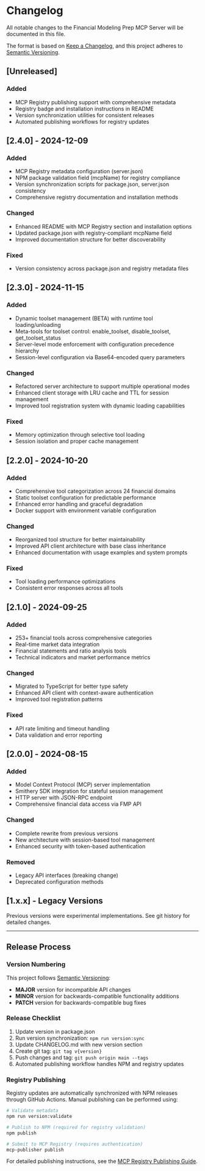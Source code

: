 # Changelog

All notable changes to the Financial Modeling Prep MCP Server will be documented in this file.

The format is based on [Keep a Changelog](https://keepachangelog.com/en/1.0.0/),
and this project adheres to [Semantic Versioning](https://semver.org/spec/v2.0.0.html).

## [Unreleased]

### Added
- MCP Registry publishing support with comprehensive metadata
- Registry badge and installation instructions in README
- Version synchronization utilities for consistent releases
- Automated publishing workflows for registry updates

## [2.4.0] - 2024-12-09

### Added
- MCP Registry metadata configuration (server.json)
- NPM package validation field (mcpName) for registry compliance
- Version synchronization scripts for package.json, server.json consistency
- Comprehensive registry documentation and installation methods

### Changed
- Enhanced README with MCP Registry section and installation options
- Updated package.json with registry-compliant mcpName field
- Improved documentation structure for better discoverability

### Fixed
- Version consistency across package.json and registry metadata files

## [2.3.0] - 2024-11-15

### Added
- Dynamic toolset management (BETA) with runtime tool loading/unloading
- Meta-tools for toolset control: enable_toolset, disable_toolset, get_toolset_status
- Server-level mode enforcement with configuration precedence hierarchy
- Session-level configuration via Base64-encoded query parameters

### Changed
- Refactored server architecture to support multiple operational modes
- Enhanced client storage with LRU cache and TTL for session management
- Improved tool registration system with dynamic loading capabilities

### Fixed
- Memory optimization through selective tool loading
- Session isolation and proper cache management

## [2.2.0] - 2024-10-20

### Added
- Comprehensive tool categorization across 24 financial domains
- Static toolset configuration for predictable performance
- Enhanced error handling and graceful degradation
- Docker support with environment variable configuration

### Changed
- Reorganized tool structure for better maintainability
- Improved API client architecture with base class inheritance
- Enhanced documentation with usage examples and system prompts

### Fixed
- Tool loading performance optimizations
- Consistent error responses across all tools

## [2.1.0] - 2024-09-25

### Added
- 253+ financial tools across comprehensive categories
- Real-time market data integration
- Financial statements and ratio analysis tools
- Technical indicators and market performance metrics

### Changed
- Migrated to TypeScript for better type safety
- Enhanced API client with context-aware authentication
- Improved tool registration patterns

### Fixed
- API rate limiting and timeout handling
- Data validation and error reporting

## [2.0.0] - 2024-08-15

### Added
- Model Context Protocol (MCP) server implementation
- Smithery SDK integration for stateful session management
- HTTP server with JSON-RPC endpoint
- Comprehensive financial data access via FMP API

### Changed
- Complete rewrite from previous versions
- New architecture with session-based tool management
- Enhanced security with token-based authentication

### Removed
- Legacy API interfaces (breaking change)
- Deprecated configuration methods

## [1.x.x] - Legacy Versions

Previous versions were experimental implementations. See git history for detailed changes.

---

## Release Process

### Version Numbering

This project follows [Semantic Versioning](https://semver.org/):

- **MAJOR** version for incompatible API changes
- **MINOR** version for backwards-compatible functionality additions  
- **PATCH** version for backwards-compatible bug fixes

### Release Checklist

1. Update version in package.json
2. Run version synchronization: `npm run version:sync`
3. Update CHANGELOG.md with new version section
4. Create git tag: `git tag v{version}`
5. Push changes and tag: `git push origin main --tags`
6. Automated publishing workflow handles NPM and registry updates

### Registry Publishing

Registry updates are automatically synchronized with NPM releases through GitHub Actions. Manual publishing can be performed using:

```bash
# Validate metadata
npm run version:validate

# Publish to NPM (required for registry validation)
npm publish

# Submit to MCP Registry (requires authentication)
mcp-publisher publish
```

For detailed publishing instructions, see the [MCP Registry Publishing Guide](https://docs.modelcontextprotocol.io/registry/publishing).